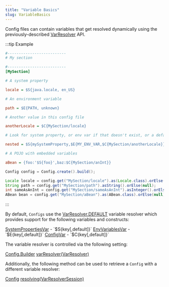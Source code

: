```yaml
---
title: "Variable Basics"
slug: VariableBasics
---
```


Config files can contain variables that get resolved dynamically using the previously-described <a href="/site/apidocs/org/apache/juneau/svl/VarResolver.html" target="_blank">VarResolver</a> API.

:::tip Example
```ini
#--------------------------
# My section

#--------------------------
[MySection]

# A system property

locale = $S{java.locale, en_US}

# An environment variable

path = $E{PATH, unknown}

# Another value in this config file

anotherLocale = $C{MySection/locale}

# Look for system property, or env var if that doesn't exist, or a default value if that doesn't exist.

nested = $S{mySystemProperty,$E{MY_ENV_VAR,$C{MySection/anotherLocale}}}

# A POJO with embedded variables

aBean = {foo:'$S{foo}',baz:$C{MySection/anInt}}
```

```java
Config config = Config.create().build();

Locale locale = config.get("MySection/locale").as(Locale.class).orElse(null);
String path = config.get("MySection/path").asString().orElse(null);
int sameAsAnInt = config.get("MySection/sameAsAnInt").asInteger().orElse(null);
ABean bean = config.get("MySection/aBean").as(ABean.class).orElse(null);
```
:::

By default, `Configs` use the <a href="/site/apidocs/org/apache/juneau/svl/VarResolver.html#DEFAULT" target="_blank">VarResolver.DEFAULT</a>
variable resolver which provides support for the following variables and constructs:

<tree>
<node-0><java-class><a href="/site/apidocs/org/apache/juneau/svl/vars/SystemPropertiesVar.html" target="_blank">SystemPropertiesVar</a></java-class> - `$S{key[,default]}`</node-0>
<node-0><java-class><a href="/site/apidocs/org/apache/juneau/svl/vars/EnvVariablesVar.html" target="_blank">EnvVariablesVar</a></java-class> - `$E{key[,default]}`</node-0>
<node-0><java-class><a href="/site/apidocs/org/apache/juneau/config/vars/ConfigVar.html" target="_blank">ConfigVar</a></java-class> - `$C{key[,default]}`</node-0>
</tree>

The variable resolver is controlled via the following setting:

<tree>
<node-0><java-class><a href="/site/apidocs/org/apache/juneau/config/Config.Builder.html" target="_blank">Config.Builder</a></java-class></node-0>
<node-1><java-method><a href="/site/apidocs/org/apache/juneau/config/Config.Builder.html#varResolver(org.apache.juneau.svl.VarResolver)" target="_blank">varResolver(VarResolver)</a></java-method></node-1>
</tree>

Additionally, the following method can be used to retrieve a `Config` with a different variable resolver:

<tree>
<node-0><java-class><a href="/site/apidocs/org/apache/juneau/config/Config.html" target="_blank">Config</a></java-class></node-0>
<node-1><java-method><a href="/site/apidocs/org/apache/juneau/config/Config.html#resolving(org.apache.juneau.svl.VarResolverSession)" target="_blank">resolving(VarResolverSession)</a></java-method></node-1>
</tree>

